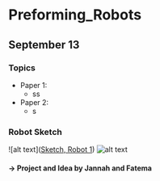 # Preforming_Robots
## September 13
### Topics
- Paper 1:
  - ss
- Paper 2:
  - s
### Robot Sketch
![alt text]([Sketch, Robot 1](https://github.com/fnassar/Preforming_Robots/blob/main/sketch-robot-1.jpg)) 
 ![alt text]([https://github.com/n48.png](https://github.com/fnassar/Preforming_Robots/blob/main/sketch-robot-1.jpg)https://github.com/fnassar/Preforming_Robots/blob/main/sketch-robot-1.jpg "Logo Title") 
#### -> Project and Idea by Jannah and Fatema
